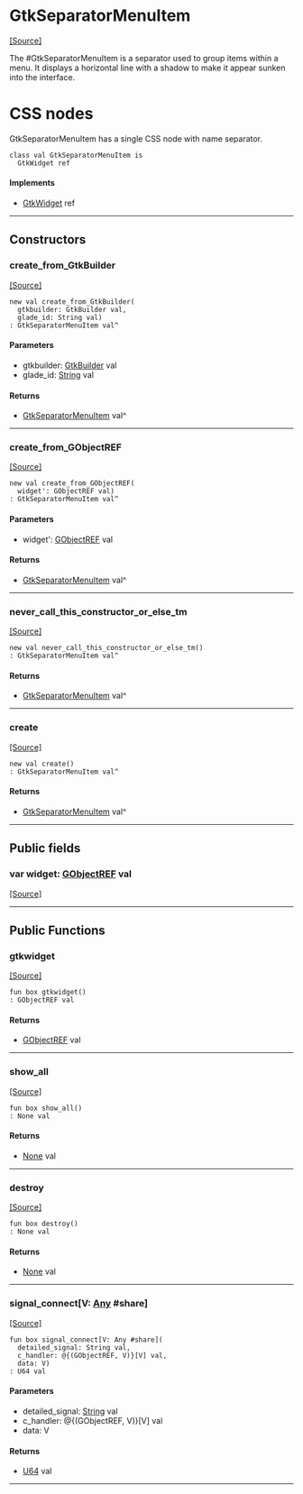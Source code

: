 # GtkSeparatorMenuItem
<span class="source-link">[[Source]](src/gtk3/GtkSeparatorMenuItem.md#L6)</span>

The #GtkSeparatorMenuItem is a separator used to group
items within a menu. It displays a horizontal line with a shadow to
make it appear sunken into the interface.

# CSS nodes

GtkSeparatorMenuItem has a single CSS node with name separator.


```pony
class val GtkSeparatorMenuItem is
  GtkWidget ref
```

#### Implements

* [GtkWidget](gtk3-GtkWidget.md) ref

---

## Constructors

### create_from_GtkBuilder
<span class="source-link">[[Source]](src/gtk3/GtkSeparatorMenuItem.md#L20)</span>


```pony
new val create_from_GtkBuilder(
  gtkbuilder: GtkBuilder val,
  glade_id: String val)
: GtkSeparatorMenuItem val^
```
#### Parameters

*   gtkbuilder: [GtkBuilder](gtk3-GtkBuilder.md) val
*   glade_id: [String](builtin-String.md) val

#### Returns

* [GtkSeparatorMenuItem](gtk3-GtkSeparatorMenuItem.md) val^

---

### create_from_GObjectREF
<span class="source-link">[[Source]](src/gtk3/GtkSeparatorMenuItem.md#L23)</span>


```pony
new val create_from_GObjectREF(
  widget': GObjectREF val)
: GtkSeparatorMenuItem val^
```
#### Parameters

*   widget': [GObjectREF](gtk3-..-gobject-GObjectREF.md) val

#### Returns

* [GtkSeparatorMenuItem](gtk3-GtkSeparatorMenuItem.md) val^

---

### never_call_this_constructor_or_else_tm
<span class="source-link">[[Source]](src/gtk3/GtkSeparatorMenuItem.md#L26)</span>


```pony
new val never_call_this_constructor_or_else_tm()
: GtkSeparatorMenuItem val^
```

#### Returns

* [GtkSeparatorMenuItem](gtk3-GtkSeparatorMenuItem.md) val^

---

### create
<span class="source-link">[[Source]](src/gtk3/GtkSeparatorMenuItem.md#L30)</span>


```pony
new val create()
: GtkSeparatorMenuItem val^
```

#### Returns

* [GtkSeparatorMenuItem](gtk3-GtkSeparatorMenuItem.md) val^

---

## Public fields

### var widget: [GObjectREF](gtk3-..-gobject-GObjectREF.md) val
<span class="source-link">[[Source]](src/gtk3/GtkSeparatorMenuItem.md#L16)</span>



---

## Public Functions

### gtkwidget
<span class="source-link">[[Source]](src/gtk3/GtkSeparatorMenuItem.md#L18)</span>


```pony
fun box gtkwidget()
: GObjectREF val
```

#### Returns

* [GObjectREF](gtk3-..-gobject-GObjectREF.md) val

---

### show_all
<span class="source-link">[[Source]](src/gtk3/GtkWidget.md#L4)</span>


```pony
fun box show_all()
: None val
```

#### Returns

* [None](builtin-None.md) val

---

### destroy
<span class="source-link">[[Source]](src/gtk3/GtkWidget.md#L7)</span>


```pony
fun box destroy()
: None val
```

#### Returns

* [None](builtin-None.md) val

---

### signal_connect\[V: [Any](builtin-Any.md) #share\]
<span class="source-link">[[Source]](src/gtk3/GtkWidget.md#L10)</span>


```pony
fun box signal_connect[V: Any #share](
  detailed_signal: String val,
  c_handler: @{(GObjectREF, V)}[V] val,
  data: V)
: U64 val
```
#### Parameters

*   detailed_signal: [String](builtin-String.md) val
*   c_handler: @{(GObjectREF, V)}[V] val
*   data: V

#### Returns

* [U64](builtin-U64.md) val

---

